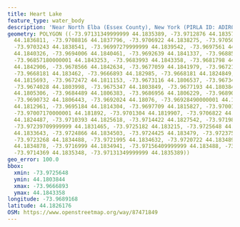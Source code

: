 ```yaml
---
title: Heart Lake
feature_type: water_body
description: 'Near North Elba (Essex County), New York (PIRLA ID: ADIR025)'
geometry: POLYGON ((-73.97131349999999 44.1835389, -73.9712876 44.1835725, -73.9710688
  44.1836811, -73.9708816 44.1837796, -73.9706922 44.1838275, -73.97050710000001 44.1838395,
  -73.9703243 44.1838541, -73.96997279999999 44.1839542, -73.9697561 44.1840145, -73.9695605
  44.1840326, -73.9694006 44.1840461, -73.9692639 44.1841337, -73.9688566 44.1842391,
  -73.96857180000001 44.1843253, -73.9683993 44.1843358, -73.9681798 44.1843137, -73.96799540000001
  44.1842906, -73.9678566 44.1842634, -73.9677059 44.1841979, -73.967215 44.1838851,
  -73.9668181 44.183462, -73.9666893 44.182985, -73.9668181 44.1824849, -73.96722579999999
  44.1815693, -73.9672472 44.1811153, -73.9673116 44.1806537, -73.9673425 44.1804598,
  -73.9674028 44.1803998, -73.9675347 44.1803849, -73.9677193 44.1803844, -73.9678266
  44.1805306, -73.9684489 44.1806383, -73.9686956 44.1806229, -73.96890209999999 44.1806534,
  -73.9690732 44.1806443, -73.9692024 44.18076, -73.96928490000001 44.1810789, -73.9693712
  44.1812961, -73.9695184 44.1814304, -73.9697709 44.1815827, -73.9700149 44.1817788,
  -73.97007170000001 44.181892, -73.9701304 44.1819907, -73.9706822 44.1823345, -73.97093
  44.1824487, -73.9710393 44.1825618, -73.9714422 44.1827542, -73.9719894 44.1830311,
  -73.97239709999999 44.1831465, -73.9725182 44.183215, -73.9725648 44.1832787, -73.9725308
  44.1833643, -73.9724866 44.1834503, -73.9724425 44.183479, -73.9723752 44.1834865,
  -73.9723268 44.1834488, -73.9721995 44.1834632, -73.9720722 44.1834896, -73.9718606
  44.1834878, -73.9716999 44.1834941, -73.97156409999999 44.183488, -73.9715064 44.1835122,
  -73.9714369 44.1835348, -73.97131349999999 44.1835389))
geo_error: 100.0
bbox:
  xmin: -73.9725648
  ymin: 44.1803844
  xmax: -73.9666893
  ymax: 44.1843358
longitude: -73.9689168
latitude: 44.1826176
OSM: https://www.openstreetmap.org/way/87471849
---
```

